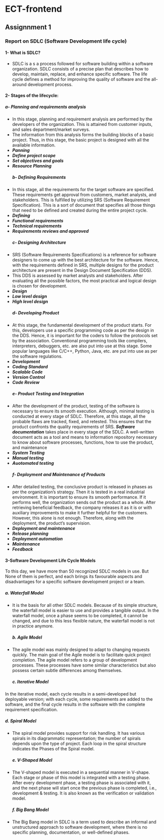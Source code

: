 # ECT-frontend
## Assignnment 1
### Report on SDLC (Software Development life cycle)
#### 1- What is SDLC?
- SDLC is a s a process followed for software building within a software organization. SDLC consists of a precise plan that describes how to develop, maintain, replace, and enhance specific software. The life cycle defines a method for improving the quality of software and the all-around development process.
#### 2- Stages of the lifecycle:
  ##### a- Planning and requirements analysis
- In this stage, planning and requirement analysis are performed by the developers of the organization. This is attained from customer inputs, and sales department/market surveys. 
- The information from this analysis forms the building blocks of a basic project. Thus, in this stage, the basic project is designed with all the available information.
- ***Panning***
- ***Define project scope***
- ***Set objectives and goals***
- ***Resource Planning***
  ##### b- Defining Requirements
- In this stage, all the requirements for the target software are specified. These requirements get approval from customers, market analysts, and stakeholders. 
This is fulfilled by utilizing SRS (Software Requirement Specification). This is a sort of document that specifies all those things that need to be defined and created during the entire project cycle.
- ***Defining***
- ***Functional requirements***
- ***Technical requirements***
- ***Requirements reviews and approved***
  ##### c- Designing Architecture
- SRS (Software Requirements Specifications) is a reference for software designers to come up with the best architecture for the software. Hence, with the requirements defined in SRS, multiple designs for the product architecture are present in the Design Document Specification (DDS).
- This DDS is assessed by market analysts and stakeholders. After evaluating all the possible factors, the most practical and logical design is chosen for development.
- ***Design***
- ***Low level design***
- ***High level design***
  ##### d- Developing Product
- At this stage, the fundamental development of the product starts. For this, developers use a specific programming code as per the design in the DDS. Hence, it is important for the coders to follow the protocols set by the association. Conventional programming tools like compilers, interpreters, debuggers, etc. are also put into use at this stage. Some popular languages like C/C++, Python, Java, etc. are put into use as per the software regulations.
- ***Development***
- ***Coding Standard***
- ***Scalable Code***
- ***Version Control***
- ***Code Review***
  ##### e- Product Testing and Integration
- After the development of the product, testing of the software is necessary to ensure its smooth execution. Although, minimal testing is conducted at every stage of SDLC. Therefore, at this stage, all the probable flaws are tracked, fixed, and retested. This ensures that the product confronts the quality requirements of SRS.
**_Software documentation_** takes place in every stage of the SDLC. A well-written document acts as a tool and means to information repository necessary to know about software processes, functions, how to use the product, and maintenance
- ***System Testing***
- ***Manual testing***
- ***Auotomated testing***
  ##### f- Deployment and Maintenance of Products
- After detailed testing, the conclusive product is released in phases as per the organization’s strategy. Then it is tested in a real industrial environment. It is important to ensure its smooth performance. If it performs well, the organization sends out the product as a whole. After retrieving beneficial feedback, the company releases it as it is or with auxiliary improvements to make it further helpful for the customers. However, this alone is not enough. Therefore, along with the deployment, the product’s supervision.
- ***Deployment and maintenance***
- ***Release planning***
- ***Deployment automation***
- ***Maintenance***
- ***Feedback***
#### 3-Software Development Life Cycle Models
To this day, we have more than 50 recognized SDLC models in use. But None of them is perfect, and each brings its favourable aspects and disadvantages for a specific software development project or a team.

  ##### a. Waterfall Model
- It is the basis for all other SDLC models. Because of its simple structure, the waterfall model is easier to use and provides a tangible output. In the waterfall model, once a phase seems to be completed, it cannot be changed, and due to this less flexible nature, the waterfall model is not in practice anymore. 

  ##### b. Agile Model
- The agile model was mainly designed to adapt to changing requests quickly. The main goal of the Agile model is to facilitate quick project completion. The agile model refers to a group of development processes. These processes have some similar characteristics but also possess certain subtle differences among themselves.

  ##### c. Iterative Model
In the iterative model, each cycle results in a semi-developed but deployable version; with each cycle, some requirements are added to the software, and the final cycle results in the software with the complete requirement specification. 

  ##### d. Spiral Model
- The spiral model provides support for risk handling. It has various spirals in its diagrammatic representation; the number of spirals depends upon the type of project. Each loop in the spiral structure indicates the Phases of the Spiral model.  

  ##### e. V-Shaped Model
- The V-shaped model is executed in a sequential manner in V-shape. Each stage or phase of this model is integrated with a testing phase. After every development phase, a testing phase is associated with it, and the next phase will start once the previous phase is completed, i.e., development & testing. It is also known as the verification or validation model. 

  ##### f. Big Bang Model
- The Big Bang model in SDLC is a term used to describe an informal and unstructured approach to software development, where there is no specific planning, documentation, or well-defined phases.
